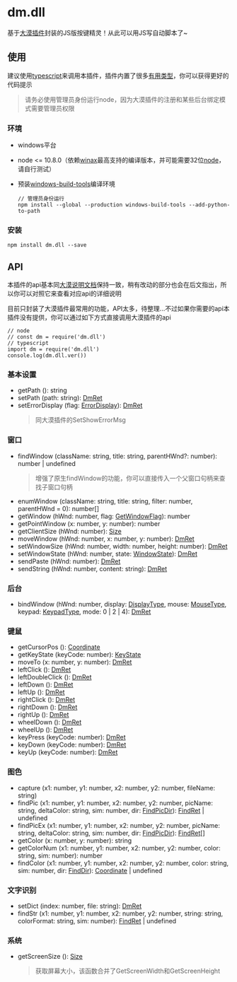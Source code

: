 # dm.dll
基于[大漠插件](http://www.dmwebsite.net/)封装的JS版按键精灵！从此可以用JS写自动脚本了~

## 使用
建议使用[typescript](https://www.tslang.cn/)来调用本插件，插件内置了很多[有用类型](types/types.d.ts)，你可以获得更好的代码提示
> 请务必使用管理员身份运行node，因为大漠插件的注册和某些后台绑定模式需要管理员权限

### 环境
* windows平台
* node <= 10.8.0（依赖[winax](https://github.com/durs/node-activex)最高支持的编译版本，并可能需要32位[node](https://npm.taobao.org/mirrors/node/v10.8.0/node-v10.8.0-x86.msi)，请自行测试）
* 预装[windows-build-tools](https://github.com/felixrieseberg/windows-build-tools)编译环境

    ```
    // 管理员身份运行
    npm install --global --production windows-build-tools --add-python-to-path
    ```

### 安装
```
npm install dm.dll --save
```

## API
本插件的api基本同[大漠说明文档](https://github.com/aweiu/dm.dll/raw/master/%E5%A4%A7%E6%BC%A0%E6%8E%A5%E5%8F%A3%E8%AF%B4%E6%98%8E.CHM)保持一致，稍有改动的部分也会在后文指出，所以你可以对照它来查看对应api的详细说明

目前只封装了大漠插件最常用的功能，API太多，待整理...不过如果你需要的api本插件没有提供，你可以通过如下方式直接调用大漠插件的api
```
// node
// const dm = require('dm.dll')
// typescript
import dm = require('dm.dll')
console.log(dm.dll.ver())
```

### 基本设置
* getPath (): string
* setPath (path: string): [DmRet](types/types.d.ts#L18)
* setErrorDisplay (flag: [ErrorDisplay](types/types.d.ts#L33)): [DmRet](types/types.d.ts#L18)
    > 同大漠插件的SetShowErrorMsg

### 窗口
* findWindow (className: string, title: string, parentHWnd?: number): number | undefined
    > 增强了原生findWindow的功能，你可以直接传入一个父窗口句柄来查找子窗口句柄
* enumWindow (className: string, title: string, filter: number, parentHWnd = 0): number[]
* getWindow (hWnd: number, flag: [GetWindowFlag](types/types.d.ts#L37)): number
* getPointWindow (x: number, y: number): number
* getClientSize (hWnd: number): [Size](types/types.d.ts#L14)
* moveWindow (hWnd: number, x: number, y: number): [DmRet](types/types.d.ts#L18)
* setWindowSize (hWnd: number, width: number, height: number): [DmRet](types/types.d.ts#L18)
* setWindowState (hWnd: number, state: [WindowState](types/types.d.ts#L47)): [DmRet](types/types.d.ts#L18)
* sendPaste (hWnd: number): [DmRet](types/types.d.ts#L18)
* sendString (hWnd: number, content: string): [DmRet](types/types.d.ts#L18)

### 后台
* bindWindow (hWnd: number, display: [DisplayType](types/index.d.ts#L2), mouse: [MouseType](types/index.d.ts#L3), keypad: [KeypadType](types/index.d.ts#L4), mode: 0 | 2 | 4): [DmRet](types/types.d.ts#L18)

### 键鼠
* getCursorPos (): [Coordinate](types/types.d.ts#L1)
* getKeyState (keyCode: number): [KeyState](/types/types.d.ts#L63)
* moveTo (x: number, y: number): [DmRet](types/types.d.ts#L18)
* leftClick (): [DmRet](types/types.d.ts#L18)
* leftDoubleClick (): [DmRet](types/types.d.ts#L18)
* leftDown (): [DmRet](types/types.d.ts#L18)
* leftUp (): [DmRet](types/types.d.ts#L18)
* rightClick (): [DmRet](types/types.d.ts#L18)
* rightDown (): [DmRet](types/types.d.ts#L18)
* rightUp (): [DmRet](types/types.d.ts#L18)
* wheelDown (): [DmRet](types/types.d.ts#L18)
* wheelUp (): [DmRet](types/types.d.ts#L18)
* keyPress (keyCode: number): [DmRet](types/types.d.ts#L18)
* keyDown (keyCode: number): [DmRet](types/types.d.ts#L18)
* keyUp (keyCode: number): [DmRet](types/types.d.ts#L18)

### 图色
* capture (x1: number, y1: number, x2: number, y2: number, fileName: string)
* findPic (x1: number, y1: number, x2: number, y2: number, picName: string, deltaColor: string, sim: number, dir: [FindPicDir](types/index.d.ts#L5)): [FindRet](types/types.d.ts#L11) | undefined
* findPicEx (x1: number, y1: number, x2: number, y2: number, picName: string, deltaColor: string, sim: number, dir: [FindPicDir](types/index.d.ts#L5)): [FindRet](types/types.d.ts#L11)[]
* getColor (x: number, y: number): string
* getColorNum (x1: number, y1: number, x2: number, y2: number, color: string, sim: number): number
* findColor (x1: number, y1: number, x2: number, y2: number, color: string, sim: number, dir: [FindDir](types/types.d.ts#L22)): [Coordinate](types/types.d.ts#L1) | undefined

### 文字识别
* setDict (index: number, file: string): [DmRet](types/types.d.ts#L18)
* findStr (x1: number, y1: number, x2: number, y2: number, string: string, colorFormat: string, sim: number): [FindRet](types/types.d.ts#L11) | undefined

### 系统
* getScreenSize (): [Size](types/types.d.ts#L14)
    > 获取屏幕大小，该函数合并了GetScreenWidth和GetScreenHeight
